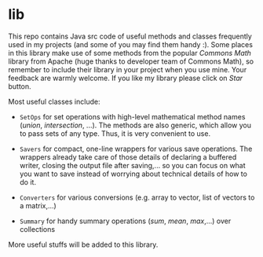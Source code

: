 # lib

This repo contains Java src code of useful methods and classes frequently used in my projects (and some of you may find them handy :). Some places in this library make use of some methods from the popular _Commons Math_ library from Apache (huge thanks to developer team of Commons Math), so remember to include their library in your project when you use mine. Your feedback are warmly welcome. If you like my library please click on _Star_ button.

Most useful classes include:

+ `SetOps` for set operations with high-level mathematical method names (_union_, _intersection_, ...). The methods are also generic, which allow you to pass sets of any type. Thus, it is very convenient to use.

+ `Savers` for compact, one-line wrappers for various save operations. The wrappers already take care of those details of declaring a buffered writer, closing the output file after saving,... so you can focus on what you want to save instead of worrying about technical details of how to do it.

+ `Converters` for various conversions (e.g. array to vector, list of vectors to a matrix,...)

+ `Summary` for handy summary operations (_sum_, _mean_, _max_,...) over collections

More useful stuffs will be added to this library.
